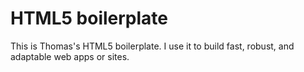 # HTML5 boilerplate
This is Thomas's HTML5 boilerplate. I use it to build fast, robust, and adaptable web apps or sites.
